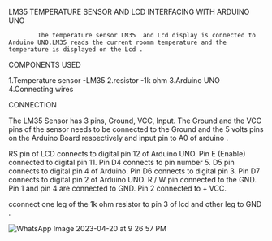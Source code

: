 LM35 TEMPERATURE SENSOR AND LCD INTERFACING WITH ARDUINO UNO

            The temperature sensor LM35  and Lcd display is connected to Arduino UNO.LM35 reads the current roomm temperature and the temperature is displayed on the Lcd .
            
COMPONENTS USED

1.Temperature sensor -LM35
2.resistor -1k ohm 
3.Arduino UNO
4.Connecting wires            



CONNECTION

The LM35 Sensor has 3 pins, Ground, VCC, Input. The Ground and the VCC pins of the sensor needs to be connected to the Ground and the 5 volts pins on the Arduino Board respectively and input pin to A0 of arduino .

RS pin of LCD connects to digital pin 12 of Arduino UNO.
Pin E (Enable) connected to digital pin 11.
Pin D4 connects to pin number 5.
D5 pin connects to digital pin 4 of Arduino.
Pin D6 connects to digital pin 3.
Pin D7 connects to digital pin 2 of Arduino UNO.
R / W pin connected to the GND.
Pin 1 and pin 4 are connected to GND.
Pin 2 connected to + VCC.
       
cconnect one leg of the 1k ohm resistor to pin 3 of lcd and other leg to GND .

![WhatsApp Image 2023-04-20 at 9 26 57 PM](https://user-images.githubusercontent.com/127237854/233421900-ea3cfcd4-a9ab-4cd8-9fcc-ab430507573e.jpeg)
